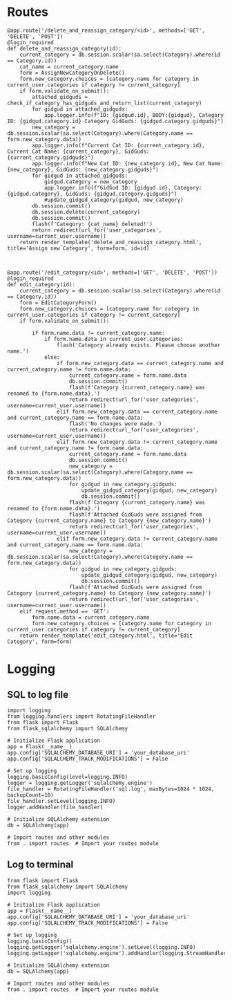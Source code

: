 # Routes

    @app.route('/delete_and_reassign_category/<id>', methods=['GET', 'DELETE', 'POST'])
    @login_required
    def delete_and_reassign_category(id):
        current_category = db.session.scalar(sa.select(Category).where(id == Category.id))
        cat_name = current_category.name
        form = AssignNewCategoryOnDelete()
        form.new_category.choices = [category.name for category in current_user.categories if category != current_category]
        if form.validate_on_submit():
            attached_gidguds = check_if_category_has_gidguds_and_return_list(current_category)
            for gidgud in attached_gidguds:
                app.logger.info(f"ID: {gidgud.id}, BODY:{gidgud}, Category ID: {gidgud.category.id} Category GidGuds: {gidgud.category.gidguds}")
            new_category = db.session.scalar(sa.select(Category).where(Category.name == form.new_category.data))
            app.logger.info(f"Current Cat ID: {current_category.id}, Current Cat Name: {current_category}, GidGuds: {current_category.gidguds}")
            app.logger.info(f"New Cat ID: {new_category.id}, New Cat Name: {new_category}, GidGuds: {new_category.gidguds}")
            for gidgud in attached_gidguds:
                gidgud.category = new_category
                app.logger.info(f"GidGud ID: {gidgud.id}, Category: {gidgud.category}, GidGuds: {gidgud.category.gidguds}")
                #update_gidgud_category(gidgud, new_category)
            db.session.commit()
            db.session.delete(current_category)
            db.session.commit()
            flash(f'Category: {cat_name} deleted!')
            return redirect(url_for('user_categories', username=current_user.username))
        return render_template('delete_and_reassign_category.html', title='Assign new Category', form=form, id=id)



    @app.route('/edit_category/<id>', methods=['GET', 'DELETE', 'POST'])
    @login_required
    def edit_category(id):
        current_category = db.session.scalar(sa.select(Category).where(id == Category.id))
        form = EditCategoryForm()
        form.new_category.choices = [category.name for category in current_user.categories if category != current_category]
        if form.validate_on_submit():

            if form.name.data != current_category.name:
                if form.name.data in current_user.categories:
                    flash('Category already exists. Please choose another name.')
                else:
                    if form.new_category.data == current_category.name and current_category.name != form.name.data:
                        current_category.name = form.name.data
                        db.session.commit()
                        flash(f'Category {current_category.name} was renamed to {form.name.data}.')
                        return redirect(url_for('user_categories', username=current_user.username))
                    elif form.new_category.data == current_category.name and current_category.name == form.name.data:
                        flash('No changes were made.')
                        return redirect(url_for('user_categories', username=current_user.username))
                    elif form.new_category.data != current_category.name and current_category.name != form.name.data:
                        current_category.name = form.name.data
                        db.session.commit()
                        new_category = db.session.scalar(sa.select(Category).where(Category.name == form.new_category.data))
                        for gidgud in new_category.gidguds:
                            update_gidgud_category(gidgud, new_category)
                            db.session.commit()
                        flash(f'Category {current_category.name} was renamed to {form.name.data}.')
                        flash(f'Attached GidGuds were assigned from Category {current_category.name} to Category {new_category.name}')
                        return redirect(url_for('user_categories', username=current_user.username))
                    elif form.new_category.data != current_category.name and current_category.name == form.name.data:
                        new_category = db.session.scalar(sa.select(Category).where(Category.name == form.new_category.data))
                        for gidgud in new_category.gidguds:
                            update_gidgud_category(gidgud, new_category)
                            db.session.commit()
                        flash(f'Attached GidGuds were assigned from Category {current_category.name} to Category {new_category.name}')
                        return redirect(url_for('user_categories', username=current_user.username))
        elif request.method == 'GET':
            form.name.data = current_category.name
            form.new_category.choices = [category.name for category in current_user.categories if category != current_category]
        return render_template('edit_category.html', title='Edit Category', form=form)

# Logging

## SQL to log file

    import logging
    from logging.handlers import RotatingFileHandler
    from flask import Flask
    from flask_sqlalchemy import SQLAlchemy

    # Initialize Flask application
    app = Flask(__name__)
    app.config['SQLALCHEMY_DATABASE_URI'] = 'your_database_uri'
    app.config['SQLALCHEMY_TRACK_MODIFICATIONS'] = False

    # Set up logging
    logging.basicConfig(level=logging.INFO)
    logger = logging.getLogger('sqlalchemy.engine')
    file_handler = RotatingFileHandler('sql.log', maxBytes=1024 * 1024, backupCount=10)
    file_handler.setLevel(logging.INFO)
    logger.addHandler(file_handler)

    # Initialize SQLAlchemy extension
    db = SQLAlchemy(app)

    # Import routes and other modules
    from . import routes  # Import your routes module

## Log to terminal

    from flask import Flask
    from flask_sqlalchemy import SQLAlchemy
    import logging

    # Initialize Flask application
    app = Flask(__name__)
    app.config['SQLALCHEMY_DATABASE_URI'] = 'your_database_uri'
    app.config['SQLALCHEMY_TRACK_MODIFICATIONS'] = False

    # Set up logging
    logging.basicConfig()
    logging.getLogger('sqlalchemy.engine').setLevel(logging.INFO)
    logging.getLogger('sqlalchemy.engine').addHandler(logging.StreamHandler())

    # Initialize SQLAlchemy extension
    db = SQLAlchemy(app)

    # Import routes and other modules
    from . import routes  # Import your routes module

